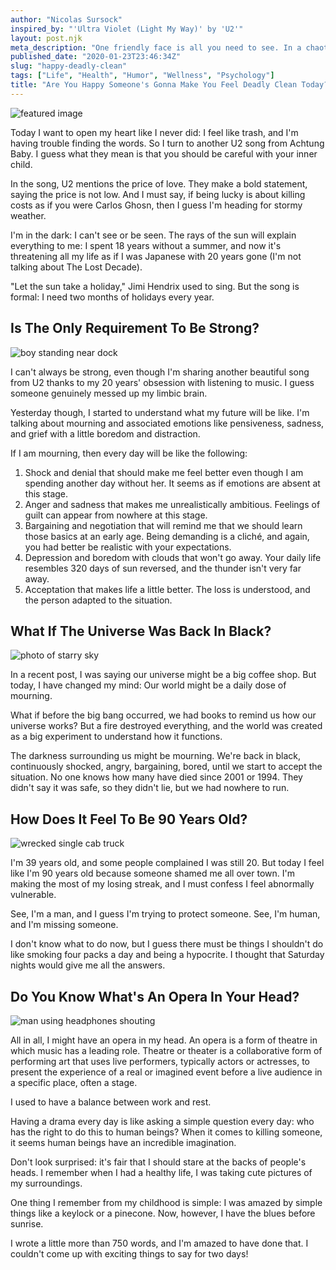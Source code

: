 ```yaml
---
author: "Nicolas Sursock"
inspired_by: "'Ultra Violet (Light My Way)' by 'U2'"
layout: post.njk
meta_description: "One friendly face is all you need to see. In a chaotic world where we struggle to make sense, we might rely on simple things to have a good day."
published_date: "2020-01-23T23:46:34Z"
slug: "happy-deadly-clean"
tags: ["Life", "Health", "Humor", "Wellness", "Psychology"]
title: "Are You Happy Someone's Gonna Make You Feel Deadly Clean Today?"
---
```


![featured image](https://images.unsplash.com/photo-1621063573999-5af1e96634f8?ixlib=rb-1.2.1&ixid=MnwxMjA3fDB8MHxwaG90by1wYWdlfHx8fGVufDB8fHx8&auto=format&fit=crop)

Today I want to open my heart like I never did: I feel like trash, and I'm having trouble finding the words. So I turn to another U2 song from Achtung Baby. I guess what they mean is that you should be careful with your inner child.

In the song, U2 mentions the price of love. They make a bold statement, saying the price is not low. And I must say, if being lucky is about killing costs as if you were Carlos Ghosn, then I guess I'm heading for stormy weather.

I'm in the dark: I can't see or be seen. The rays of the sun will explain everything to me: I spent 18 years without a summer, and now it's threatening all my life as if I was Japanese with 20 years gone (I'm not talking about The Lost Decade).

"Let the sun take a holiday," Jimi Hendrix used to sing. But the song is formal: I need two months of holidays every year.

## Is The Only Requirement To Be Strong?

![boy standing near dock](https://images.unsplash.com/photo-1471286174890-9c112ffca5b4?ixlib=rb-1.2.1&ixid=MnwxMjA3fDB8MHxwaG90by1wYWdlfHx8fGVufDB8fHx8&auto=format&fit=crop&q=80&w=800&h=600)

I can't always be strong, even though I'm sharing another beautiful song from U2 thanks to my 20 years' obsession with listening to music. I guess someone genuinely messed up my limbic brain.

Yesterday though, I started to understand what my future will be like. I'm talking about mourning and associated emotions like pensiveness, sadness, and grief with a little boredom and distraction.

If I am mourning, then every day will be like the following:
 1. Shock and denial that should make me feel better even though I am spending another day without her. It seems as if emotions are absent at this stage.
 2. Anger and sadness that makes me unrealistically ambitious. Feelings of guilt can appear from nowhere at this stage.
 3. Bargaining and negotiation that will remind me that we should learn those basics at an early age. Being demanding is a cliché, and again, you had better be realistic with your expectations.
 4. Depression and boredom with clouds that won't go away. Your daily life resembles 320 days of sun reversed, and the thunder isn't very far away.
 5. Acceptation that makes life a little better. The loss is understood, and the person adapted to the situation.

## What If The Universe Was Back In Black?

![photo of starry sky](https://images.unsplash.com/photo-1506318137071-a8e063b4bec0?ixlib=rb-1.2.1&ixid=MnwxMjA3fDB8MHxwaG90by1wYWdlfHx8fGVufDB8fHx8&auto=format&fit=crop&q=80&w=800&h=600)

In a recent post, I was saying our universe might be a big coffee shop. But today, I have changed my mind: Our world might be a daily dose of mourning.

What if before the big bang occurred, we had books to remind us how our universe works? But a fire destroyed everything, and the world was created as a big experiment to understand how it functions.

The darkness surrounding us might be mourning. We're back in black, continuously shocked, angry, bargaining, bored, until we start to accept the situation. No one knows how many have died since 2001 or 1994. They didn't say it was safe, so they didn't lie, but we had nowhere to run.

## How Does It Feel To Be 90 Years Old?

![wrecked single cab truck](https://images.unsplash.com/photo-1510253557056-5dd072a2a7ea?ixlib=rb-1.2.1&ixid=MnwxMjA3fDB8MHxwaG90by1wYWdlfHx8fGVufDB8fHx8&auto=format&fit=crop&q=80&w=800&h=600)

I'm 39 years old, and some people complained I was still 20. But today I feel like I'm 90 years old because someone shamed me all over town. I'm making the most of my losing streak, and I must confess I feel abnormally vulnerable.

See, I'm a man, and I guess I'm trying to protect someone. See, I'm human, and I‌'m missing someone.

I don't know what to do now, but I guess there must be things I shouldn't do like smoking four packs a day and being a hypocrite. I thought that Saturday nights would give me all the answers.

## Do You Know What's An Opera In Your Head?

![man using headphones shouting](https://images.unsplash.com/photo-1521016204421-ca6b42a64fd0?ixlib=rb-1.2.1&ixid=MnwxMjA3fDB8MHxwaG90by1wYWdlfHx8fGVufDB8fHx8&auto=format&fit=crop&q=80&w=800&h=600)

All in all, I might have an opera in my head. An opera is a form of theatre in which music has a leading role. Theatre or theater is a collaborative form of performing art that uses live performers, typically actors or actresses, to present the experience of a real or imagined event before a live audience in a specific place, often a stage.

I used to have a balance between work and rest.

Having a drama every day is like asking a simple question every day: who has the right to do this to human beings? When it comes to killing someone, it seems human beings have an incredible imagination.

Don't look surprised: it's fair that I should stare at the backs of people's heads. I remember when I had a healthy life, I was taking cute pictures of my surroundings.

One thing I remember from my childhood is simple: I was amazed by simple things like a keylock or a pinecone. Now, however, I have the blues before sunrise.

I wrote a little more than 750 words, and I'm amazed to have done that. I couldn't come up with exciting things to say for two days! 
